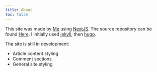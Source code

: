 ```yaml
---
title: About
toc: false
---
```


This site was made by [Me](https://github.com/tglanz) using [NextJS](https://nextjs.org/). The source repository can be found [Here](https://github.com/tglanz/tglanz.github.io). I initially used [jekyll](https://jekyllrb.com/), then [hugo](https://gohugo.io/).

The site is still in development:
- Article content styling
- Comment sections
- General site styling
